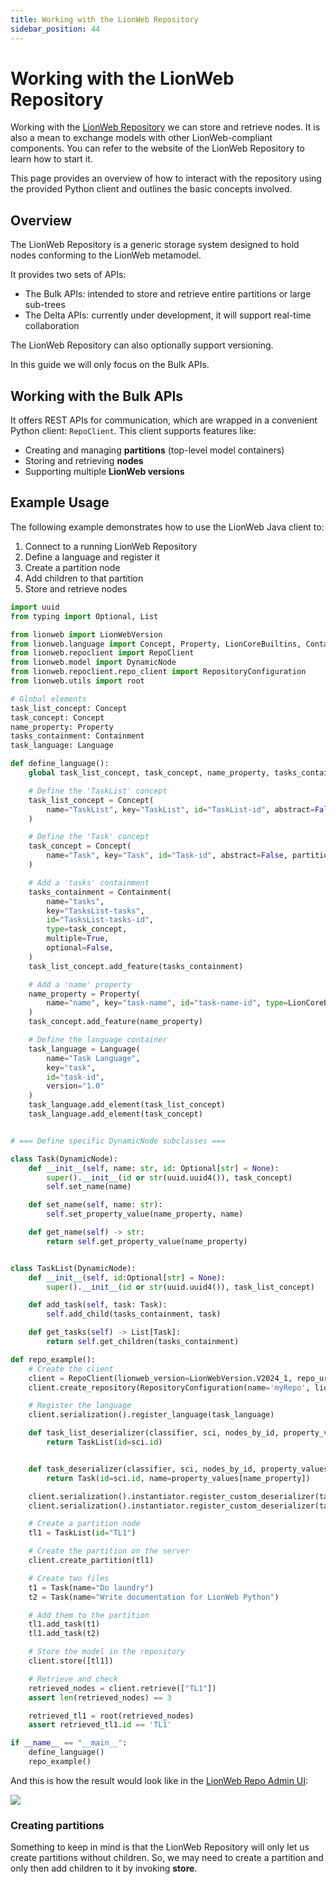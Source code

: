 ```yaml
---
title: Working with the LionWeb Repository
sidebar_position: 44
---
```


# Working with the LionWeb Repository

Working with the [LionWeb Repository](https://github.com/LionWeb-io/lionweb-repository) we can store and retrieve nodes. 
It is also a mean to exchange models with other LionWeb-compliant components. You can refer to the website of the 
LionWeb Repository to learn how to start it. 

This page provides an overview of how to interact with the repository using the provided Python client and outlines the 
basic concepts involved.

## Overview

The LionWeb Repository is a generic storage system designed to hold nodes conforming to the LionWeb metamodel.

It provides two sets of APIs:

* The Bulk APIs: intended to store and retrieve entire partitions or large sub-trees
* The Delta APIs: currently under development, it will support real-time collaboration

The LionWeb Repository can also optionally support versioning.

In this guide we will only focus on the Bulk APIs.

## Working with the Bulk APIs

It offers REST APIs for communication, which are wrapped in a convenient Python client: `RepoClient`. This client supports features like:

- Creating and managing **partitions** (top-level model containers)
- Storing and retrieving **nodes**
- Supporting multiple **LionWeb versions**

## Example Usage

The following example demonstrates how to use the LionWeb Java client to:

1. Connect to a running LionWeb Repository
2. Define a language and register it
3. Create a partition node
4. Add children to that partition
5. Store and retrieve nodes

```python
import uuid
from typing import Optional, List

from lionweb import LionWebVersion
from lionweb.language import Concept, Property, LionCoreBuiltins, Containment, Language
from lionweb.repoclient import RepoClient
from lionweb.model import DynamicNode
from lionweb.repoclient.repo_client import RepositoryConfiguration
from lionweb.utils import root

# Global elements
task_list_concept: Concept
task_concept: Concept
name_property: Property
tasks_containment: Containment
task_language: Language

def define_language():
    global task_list_concept, task_concept, name_property, tasks_containment, task_language

    # Define the 'TaskList' concept
    task_list_concept = Concept(
        name="TaskList", key="TaskList", id="TaskList-id", abstract=False, partition=True
    )

    # Define the 'Task' concept
    task_concept = Concept(
        name="Task", key="Task", id="Task-id", abstract=False, partition=False
    )

    # Add a 'tasks' containment
    tasks_containment = Containment(
        name="tasks",
        key="TasksList-tasks",
        id="TasksList-tasks-id",
        type=task_concept,
        multiple=True,
        optional=False,
    )
    task_list_concept.add_feature(tasks_containment)

    # Add a 'name' property
    name_property = Property(
        name="name", key="task-name", id="task-name-id", type=LionCoreBuiltins.get_string()
    )
    task_concept.add_feature(name_property)

    # Define the language container
    task_language = Language(
        name="Task Language",
        key="task",
        id="task-id",
        version="1.0"
    )
    task_language.add_element(task_list_concept)
    task_language.add_element(task_concept)


# === Define specific DynamicNode subclasses ===

class Task(DynamicNode):
    def __init__(self, name: str, id: Optional[str] = None):
        super().__init__(id or str(uuid.uuid4()), task_concept)
        self.set_name(name)

    def set_name(self, name: str):
        self.set_property_value(name_property, name)

    def get_name(self) -> str:
        return self.get_property_value(name_property)


class TaskList(DynamicNode):
    def __init__(self, id:Optional[str] = None):
        super().__init__(id or str(uuid.uuid4()), task_list_concept)

    def add_task(self, task: Task):
        self.add_child(tasks_containment, task)

    def get_tasks(self) -> List[Task]:
        return self.get_children(tasks_containment)

def repo_example():
    # Create the client
    client = RepoClient(lionweb_version=LionWebVersion.V2024_1, repo_url="http://localhost:3005", repository_name="myRepo")
    client.create_repository(RepositoryConfiguration(name='myRepo', lionweb_version=LionWebVersion.V2024_1, history=False))

    # Register the language
    client.serialization().register_language(task_language)

    def task_list_deserializer(classifier, sci, nodes_by_id, property_values) -> TaskList:
        return TaskList(id=sci.id)


    def task_deserializer(classifier, sci, nodes_by_id, property_values) -> Task:
        return Task(id=sci.id, name=property_values[name_property])

    client.serialization().instantiator.register_custom_deserializer(task_list_concept.id, task_list_deserializer)
    client.serialization().instantiator.register_custom_deserializer(task_concept.id, task_deserializer)

    # Create a partition node
    tl1 = TaskList(id="TL1")

    # Create the partition on the server
    client.create_partition(tl1)

    # Create two files
    t1 = Task(name="Do laundry")
    t2 = Task(name="Write documentation for LionWeb Python")

    # Add them to the partition
    tl1.add_task(t1)
    tl1.add_task(t2)

    # Store the model in the repository
    client.store([tl1])

    # Retrieve and check
    retrieved_nodes = client.retrieve(["TL1"])
    assert len(retrieved_nodes) == 3

    retrieved_tl1 = root(retrieved_nodes)
    assert retrieved_tl1.id == 'TL1'

if __name__ == "__main__":
    define_language()
    repo_example()
```

And this is how the result would look like in the [LionWeb Repo Admin UI](https://github.com/LionWeb-io/lionweb-repo-admin-ui):

![](/img/repo-admin-ui.png)

### Creating partitions

Something to keep in mind is that the LionWeb Repository will only let us create partitions without children. 
So, we may need to create a partition and only then add children to it by invoking **store**.
